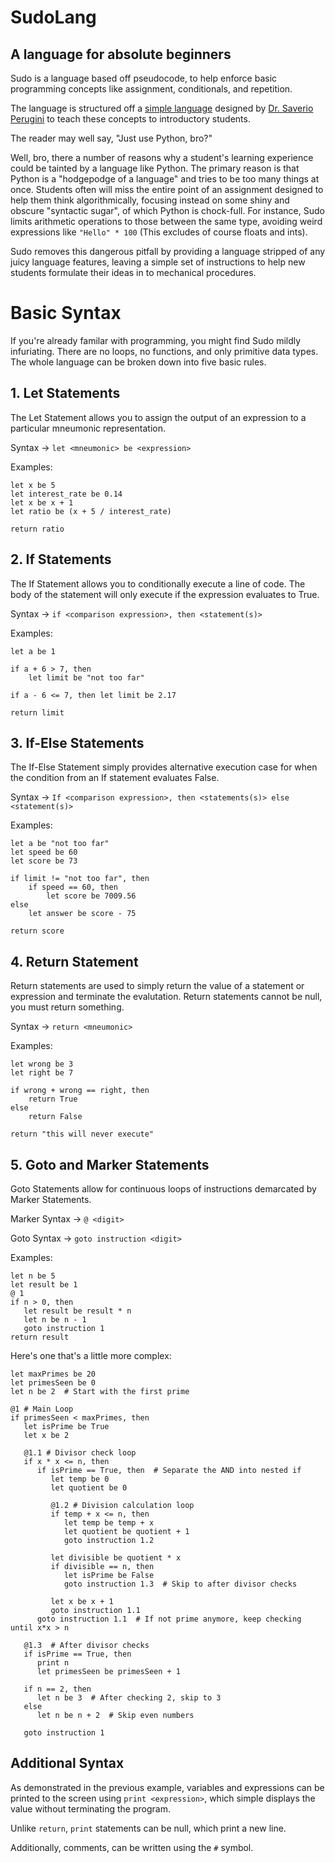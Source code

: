 # SudoLang
## A language for absolute beginners

Sudo is a language based off pseudocode, to help enforce basic programming concepts like assignment, conditionals, and repetition.

The language is structured off a [simple language](https://augustine.myusa.cloud/perugini/AveMaria/teaching/courses/csci151/LectureNotes/pseudocodeLanguage.html) designed by [Dr. Saverio Perugini](https://saverio.carrd.co/) to teach these concepts to introductory students.


The reader may well say, "Just use Python, bro?"

Well, bro, there a number of reasons why a student's learning experience could be tainted by a language like Python. The primary reason is that Python is a "hodgepodge of a language" and tries to be too many things at once. Students often will miss the entire point of an assignment designed to help them think algorithmically, focusing instead on some shiny and obscure "syntactic sugar", of which Python is chock-full. For instance, Sudo limits arithmetic operations to those between the same type, avoiding weird expressions like `"Hello" * 100` (This excludes of course floats and ints).

Sudo removes this dangerous pitfall by providing a language stripped of any juicy language features, leaving a simple set of instructions to help new students formulate their ideas in to mechanical procedures.

# Basic Syntax

If you're already familar with programming, you might find Sudo mildly infuriating. There are no loops, no functions, and only primitive data types. The whole language can be broken down into five basic rules.

## 1. Let Statements

The Let Statement allows you to assign the output of an expression to a particular mneumonic representation. 


Syntax -> `let <mneumonic> be <expression>`

Examples:

```
let x be 5
let interest_rate be 0.14
let x be x + 1
let ratio be (x + 5 / interest_rate)

return ratio
```

## 2. If Statements

The If Statement allows you to conditionally execute a line of code. The body of the statement will only execute if the expression evaluates to True.


Syntax -> `if <comparison expression>, then <statement(s)>`

Examples:

```
let a be 1

if a + 6 > 7, then
    let limit be "not too far"

if a - 6 <= 7, then let limit be 2.17

return limit
```

## 3. If-Else Statements

The If-Else Statement simply provides alternative execution case for when the condition from an If statement evaluates False. 


Syntax -> `If <comparison expression>, then <statements(s)> else <statement(s)>`

Examples:
```
let a be "not too far"
let speed be 60
let score be 73

if limit != "not too far", then
    if speed == 60, then
        let score be 7009.56
else
    let answer be score - 75

return score
```


## 4. Return Statement

Return statements are used to simply return the value of a statement or expression and terminate the evalutation. Return statements cannot be null, you must return something.


Syntax -> `return <mneumonic>`

Examples:
```
let wrong be 3
let right be 7

if wrong + wrong == right, then 
    return True
else
    return False

return "this will never execute"
```

## 5. Goto and Marker Statements

Goto Statements allow for continuous loops of instructions demarcated by Marker Statements.

Marker Syntax -> `@ <digit>`

Goto Syntax -> `goto instruction <digit>`

Examples:

```
let n be 5
let result be 1
@ 1
if n > 0, then
   let result be result * n
   let n be n - 1
   goto instruction 1
return result
```

Here's one that's a little more complex:
```
let maxPrimes be 20
let primesSeen be 0
let n be 2  # Start with the first prime

@1 # Main Loop
if primesSeen < maxPrimes, then
   let isPrime be True
   let x be 2
   
   @1.1 # Divisor check loop
   if x * x <= n, then
      if isPrime == True, then  # Separate the AND into nested if
         let temp be 0
         let quotient be 0
         
         @1.2 # Division calculation loop
         if temp + x <= n, then
            let temp be temp + x
            let quotient be quotient + 1
            goto instruction 1.2
         
         let divisible be quotient * x
         if divisible == n, then
            let isPrime be False
            goto instruction 1.3  # Skip to after divisor checks
         
         let x be x + 1
         goto instruction 1.1
      goto instruction 1.1  # If not prime anymore, keep checking until x*x > n
   
   @1.3  # After divisor checks
   if isPrime == True, then
      print n
      let primesSeen be primesSeen + 1
   
   if n == 2, then
      let n be 3  # After checking 2, skip to 3
   else
      let n be n + 2  # Skip even numbers
   
   goto instruction 1
```

## Additional Syntax

As demonstrated in the previous example, variables and expressions can be printed to the screen using 
`print <expression>`, which simple displays the value without terminating the program. 

Unlike `return`, `print` statements can be null, which print a new line.


Additionally, comments, can be written using the `#` symbol.

